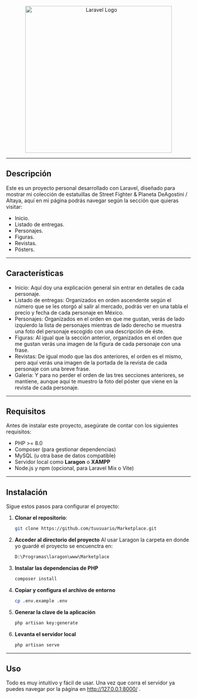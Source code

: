 <p align="center"><a href="https://laravel.com" target="_blank"><img src="https://raw.githubusercontent.com/laravel/art/master/logo-lockup/5%20SVG/2%20CMYK/1%20Full%20Color/laravel-logolockup-cmyk-red.svg" width="400" alt="Laravel Logo"></a></p>

---

## Descripción

Este es un proyecto personal desarrollado con Laravel, diseñado para mostrar mi colección de estatuillas de Street Fighter & Planeta DeAgostini / Altaya, aquí en mi página podrás navegar según la sección que quieras visitar:
- Inicio.
- Listado de entregas.
- Personajes.
- Figuras.
- Revistas.
- Pósters.

---

## Características

- Inicio: Aquí doy una explicación general sin entrar en detalles de cada personaje.
- Listado de entregas: Organizados en orden ascendente según el número que se les otorgó al salir al mercado, podrás ver en una tabla el precio y fecha de cada personaje en México.
- Personajes: Organizados en el orden en que me gustan, verás de lado izquierdo la lista de personajes mientras de lado derecho se muestra una foto del personaje escogido con una descripción de éste.
- Figuras: Al igual que la sección anterior, organizados en el orden que me gustan verás una imagen de la figura de cada personaje con una frase.
- Revistas: De igual modo que las dos anteriores, el orden es el mismo, pero aquí verás una imagen de la portada de la revista de cada personaje con una breve frase.
- Galeria: Y para no perder el orden de las tres secciones anteriores, se mantiene, aunque aquí te muestro la foto del póster que viene en la revista de cada personaje.

---

## Requisitos

Antes de instalar este proyecto, asegúrate de contar con los siguientes requisitos:

- PHP >= 8.0
- Composer (para gestionar dependencias)
- MySQL (u otra base de datos compatible)
- Servidor local como **Laragon** o **XAMPP**
- Node.js y npm (opcional, para Laravel Mix o Vite)

---

## Instalación

Sigue estos pasos para configurar el proyecto:

1. **Clonar el repositorio**:
   ```bash
   git clone https://github.com/tuusuario/Marketplace.git

2. **Acceder al directorio del proyecto**
    Al usar Laragon la carpeta en donde yo guardé el proyecto se encuenctra en:
    ```bash
    D:\Programas\laragon\www\Marketplace

3. **Instalar las dependencias de PHP**
    ```bash
    composer install

4. **Copiar y configura el archivo de entorno**
    ```bash
    cp .env.example .env

5. **Generar la clave de la aplicación**
    ```bash
    php artisan key:generate

6. **Levanta el servidor local**
    ```bash
    php artisan serve

---

## Uso

Todo es muy intuitivo y fácil de usar. Una vez que corra el servidor ya puedes navegar por la página en http://127.0.0.1:8000/ .
